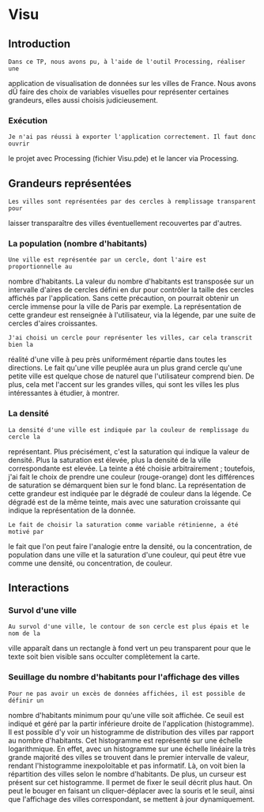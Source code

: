 # Visu

## Introduction
	Dans ce TP, nous avons pu, à l'aide de l'outil Processing, réaliser une 
application de visualisation de données sur les villes de France. Nous avons dÛ
faire des choix de variables visuelles pour représenter certaines grandeurs, 
elles aussi choisis judicieusement.

### Exécution
	Je n'ai pas réussi à exporter l'application correctement. Il faut donc ouvrir 
le projet avec Processing (fichier Visu.pde) et le lancer via Processing.

## Grandeurs représentées

	Les villes sont représentées par des cercles à remplissage transparent pour 
laisser transparaître des villes éventuellement recouvertes par d'autres.

### La population (nombre d'habitants)
	Une ville est représentée par un cercle, dont l'aire est proportionnelle au 
nombre d'habitants. La valeur du nombre d'habitants est transposée sur un 
intervalle d'aires de cercles défini en dur pour contrôler la taille des cercles 
affichés par l'application. Sans cette précaution, on pourrait obtenir un cercle 
immense pour la ville de Paris par exemple. La représentation de cette grandeur 
est renseignée à l'utilisateur, via la légende, par une suite de cercles d'aires
croissantes.

	J'ai choisi un cercle pour représenter les villes, car cela transcrit bien la 
réalité d'une ville à peu près uniformément répartie dans toutes les directions.
Le fait qu'une ville peuplée aura un plus grand cercle qu'une petite ville est 
quelque chose de naturel que l'utilisateur comprend bien. De plus, cela met 
l'accent sur les grandes villes, qui sont les villes les plus intéressantes à 
étudier, à montrer.

### La densité
	La densité d'une ville est indiquée par la couleur de remplissage du cercle la 
représentant. Plus précisément, c'est la saturation qui indique la valeur de 
densité. Plus la saturation est élevée, plus la densité de la ville correspondante 
est elevée. La teinte a été choisie arbitrairement ; toutefois, j'ai fait le choix 
de prendre une couleur (rouge-orange) dont les différences de saturation se 
démarquent bien sur le fond blanc. La représentation de cette grandeur est 
indiquée par le dégradé de couleur dans la légende. Ce dégradé est de la même 
teinte, mais avec une saturation croissante qui indique la représentation de la 
donnée.
	
	Le fait de choisir la saturation comme variable rétinienne, a été motivé par 
le fait que l'on peut faire l'analogie entre la densité, ou la concentration, de 
population dans une ville et la saturation d'une couleur, qui peut être vue 
comme une densité, ou concentration, de couleur.

## Interactions

### Survol d'une ville
	Au survol d'une ville, le contour de son cercle est plus épais et le nom de la 
ville apparaît dans un rectangle à fond vert un peu transparent pour que le 
texte soit bien visible sans occulter complètement la carte.

### Seuillage du nombre d'habitants pour l'affichage des villes
	Pour ne pas avoir un excès de données affichées, il est possible de définir un 
nombre d'habitants minimum pour qu'une ville soit affichée. Ce seuil est indiqué 
et géré par la partir inférieure droite de l'application (histogramme). Il est 
possible d'y voir un histogramme de distribution des villes par rapport au 
nombre d'habitants. Cet histogramme est représenté sur une échelle logarithmique.
En effet, avec un histogramme sur une échelle linéaire la très grande majorité 
des villes se trouvent dans le premier intervalle de valeur, rendant l'histogramme
inexpoloitable et pas informatif. Là, on voit bien la répartition des villes selon
le nombre d'habitants. De plus, un curseur est présent sur cet histogramme. Il 
permet de fixer le seuil décrit plus haut. On peut le bouger en faisant un 
cliquer-déplacer avec la souris et le seuil, ainsi que l'affichage des villes 
correspondant, se mettent à jour dynamiquement.
